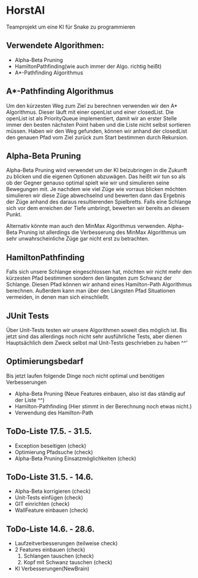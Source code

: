 # HorstAI
Teamprojekt um eine KI für Snake zu programmieren

## Verwendete Algorithmen:
* Alpha-Beta Pruning
* HamiltonPathfinding(wie auch immer der Algo. richtig heißt)
* A*-Pathfinding Algorithmus

## A*-Pathfinding Algorithmus
Um den kürzesten Weg zum Ziel zu berechnen verwenden wir den A* Algorithmus. 
Dieser läuft mit einer openList und einer closedList. Die openList ist als PriorityQueue 
implementiert, damit wir an erster Stelle immer den besten nächsten Point haben und die 
Liste nicht selbst sortieren müssen. Haben wir den Weg gefunden, können wir anhand der 
closedList den genauen Pfad vom Ziel zurück zum Start bestimmen durch Rekursion.

## Alpha-Beta Pruning
Alpha-Beta Pruning wird verwendet um der KI beizubringen in die Zukunft zu blicken und die
eigenen Optionen abzuwägen. Das heißt wir tun so als ob der Gegner genauso optimal spielt wie
wir und simulieren seine Bewegungen mit. Je nachdem wie viel Züge wie vorraus blicken möchten
simulieren wir diese Züge abwechselnd und bewerten dann das Ergebnis der Züge anhand des daraus
resultierenden Spielbretts. Falls eine Schlange sich vor dem erreichen der Tiefe umbringt,
bewerten wir bereits an diesem Punkt.

Alternativ könnte man auch den MinMax Algorithmus verwenden. Alpha-Beta Pruning ist allerdings die
Verbesserung des MinMax Algorithmus um sehr unwahrscheinliche Züge gar nicht erst zu betrachten.

## HamiltonPathfinding
Falls sich unsere Schlange eingeschlossen hat, möchten wir nicht mehr den kürzesten Pfad bestimmen
sondern den längsten zum Schwanz der Schlange. Diesen Pfad können wir anhand eines Hamilton-Path Algorithmus
berechnen. Außerdem kann man über den Längsten Pfad Situationen vermeiden, in denen man sich einschließt.

## JUnit Tests
Über Unit-Tests testen wir unsere Algorithmen soweit dies möglich ist. Bis jetzt sind das allerdings
noch nicht sehr ausführliche Tests, aber dienen Hauptsächlich dem Zweck selbst mal Unit-Tests geschrieben
zu haben ^^'

## Optimierungsbedarf
Bis jetzt laufen folgende Dinge noch nicht optimal und benötigen Verbesserungen
* Alpha-Beta Pruning (Neue Features einbauen, also ist das ständig auf der Liste ^^)
* Hamilton-Pathfinding (Hier stimmt in der Berechnung noch etwas nicht.)
* Verwendung des Hamilton-Path

## ToDo-Liste 17.5. - 31.5.
* Exception beseitigen (check)
* Optimierung Pfadsuche (check)
* Alpha-Beta Pruning Einsatzmöglichkeiten (check)

## ToDo-Liste 31.5. - 14.6.
* Alpha-Beta korrigieren (check)
* Unit-Tests einfügen (check)
* GIT einrichten (check)
* WallFeature einbauen (check)

## ToDo-Liste 14.6. - 28.6.
* Laufzeitverbesserungen (teilweise check)
* 2 Features einbauen (check)
    1. Schlangen tauschen (check)
    2. Kopf mit Schwanz tauschen (check)
* KI Verbesserungen(NewBrain)